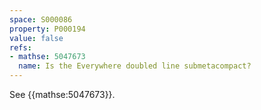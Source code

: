 ```yaml
---
space: S000086
property: P000194
value: false
refs:
- mathse: 5047673
  name: Is the Everywhere doubled line submetacompact?
---
```


See {{mathse:5047673}}.

